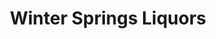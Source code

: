 ---
title: "Winter Springs Liquors"
url: /winter-springs/winter-springs-liquors/
shop: Spirituosen
---